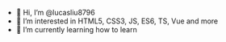 - 👋 Hi, I’m @lucasliu8796
- 👀 I’m interested in HTML5, CSS3, JS, ES6, TS, Vue and more
- 🌱 I’m currently learning how to learn

<!---
lucasliu8796/lucasliu8796 is a ✨ special ✨ repository because its `README.md` (this file) appears on your GitHub profile.
You can click the Preview link to take a look at your changes.
--->
